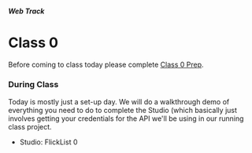 ##### Web Track

# Class 0

Before coming to class today please complete [Class 0 Prep](../class0-prep).

### During Class

Today is mostly just a set-up day. We will do a walkthrough demo of everything you need to do to complete the Studio (which basically just involves getting your credentials for the API we'll be using in our running class project.

* Studio: FlickList 0
